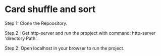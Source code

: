 # Card shuffle and sort

Step 1: Clone the Repoository.


Step 2 : Get http-server and run the propject with command: http-server  'directory Path'.


Step 2: Open localhost in your browser to run the project.
